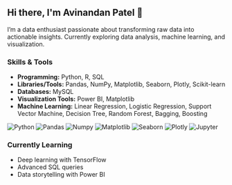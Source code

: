 <!---
AvinandanPatel/AvinandanPatel is a ✨ special ✨ repository because its `README.md` (this file) appears on your GitHub profile.
You can click the Preview link to take a look at your changes.
--->
## Hi there, I'm Avinandan Patel 👋

I’m a data enthusiast passionate about transforming raw data into actionable insights. Currently exploring data analysis, machine learning, and visualization.

### Skills & Tools
- **Programming:** Python, R, SQL
- **Libraries/Tools:** Pandas, NumPy, Matplotlib, Seaborn, Plotly, Scikit-learn
- **Databases:** MySQL
- **Visualization Tools:** Power BI, Matplotlib
- **Machine Learning:** Linear Regression, Logistic Regression, Support Vector Machine, Decision Tree, Random Forest, Bagging, Boosting

![Python](https://img.shields.io/badge/Python-3.8-blue)
![Pandas](https://img.shields.io/badge/Pandas-2.2-green)
![Numpy](https://img.shields.io/badge/Numpy-1.26-violet)
![Matplotlib](https://img.shields.io/badge/Matplotlib-3.9-skyblue)
![Seaborn](https://img.shields.io/badge/Seaborn-0.13-brown)
![Plotly](https://img.shields.io/badge/Plotly-5.9-grey)
![Jupyter](https://img.shields.io/badge/Jupyter-Notebook-orange)


### Currently Learning
- Deep learning with TensorFlow
- Advanced SQL queries
- Data storytelling with Power BI
